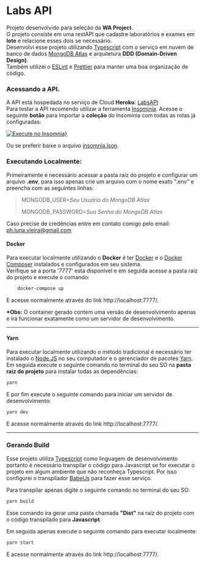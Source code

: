 # Labs API

Projeto desenvolvido para seleção da **WA Project**.  
O projeto consiste em uma restAPI que cadastre laboratórios e exames em **lote** e relacione esses dois se necessário.  
Desenvolvi esse projeto utilizando [Typescript](https://www.typescriptlang.org/) com o serviço em nuvem de banco de dados 
[MongoDB Atlas](https://www.mongodb.com/) e arquitetura **DDD (Domain-Driven Design)**.  
Também utilizei o [ESLint](https://eslint.org/) e [Prettier](https://prettier.io/) para manter uma boa organização de código.

### Acessando a API.

A API está hospedada no serviço de Cloud **Heroku**: [LabsAPI](https://labs-api-wa-project.herokuapp.com/)  
Para testar a API recomendo utilizar a ferramenta [Insominia](https://insomnia.rest/download).
Acesse o seguinte **botão** para importar a **coleção** do Insominia com todas as rotas já configuradas:  

[![Execute no Insomnia}](https://insomnia.rest/images/run.svg)](https://insomnia.rest/run/?label=Labs%20API&uri=https%3A%2F%2Flabs-api-wa-project.herokuapp.com%2Finsomnia-download)

Ou se preferir baixe o arquivo [insomnia.json](https://labs-api-wa-project.herokuapp.com/insomnia-download).
### Executando Localmente:

Primeiramente é necessário acessar a pasta raíz do projeto e configurar um arquivo **.env**, para isso apenas crie um arquivo com o nome exato ".env" e preencha com as seguintes linhas:

> MONGODB_USER=_Seu Usuário do MongoDB Atlas_
>
> MONGODB_PASSWORD=_Sua Senha do MongoDB Atlas_

Caso precise de credências entre em contato comigo pelo email: <ph.luna.vieira@gmail.com>

#### Docker

Para executar localmente utilizando o **Docker** é ter [Docker](https://www.docker.com/) e o [Docker Composer](https://docs.docker.com/compose/)
instalados e configurados em seu sistema.   
Verifique se a porta '7777' está disponível e em seguida acesse a pasta raíz do projeto e execute o comando:

```bash
    docker-compose up
``` 

E acesse normalmente através do link http://localhost:7777/.   

**\*Obs:** O container gerado contem uma versão de desenvolvimento apenas e irá funcionar exatamente como um servidor de desenvolvimento. 

---
#### Yarn

Para executar localmente utilizando o método tradicional é necessário ter instalado o [Node.JS](https://nodejs.org) no seu computador e o gerenciador de pacotes [Yarn](https://yarnpkg.com/).
Em seguida execute o seguinte comando no terminal do seu SO na **pasta raiz do projeto** para instalar todas as dependências:

```bash
yarn
```

E por fim execute o seguinte comando para iniciar um servidor de desenvolvimento:

```bash
yarn dev
```

E acesse normalmente através do link http://localhost:7777/.  

---
### Gerando Build

Esse projeto utiliza [Typescript](https://www.typescriptlang.org/) como linguagem de desenvolvimento portanto é necessário transpilar o código para Javascript se for executar o projeto em algum ambiente que não reconheça Typescript.
Por isso configurei o transpilador [BabelJs](https://babeljs.io/) para fazer esse serviço.

Para transpilar apenas digite o seguinte comando no terminal do seu SO:

```bash
yarn build
```

Esse comando ira gerar uma pasta chamada **"Dist"** na raiz do projeto com o código transpilado para **Javascript**.

Em seguida apenas execute o seguinte comando para executar localmente:

```bash
yarn start
```

E acesse normalmente através do link http://localhost:7777/.  